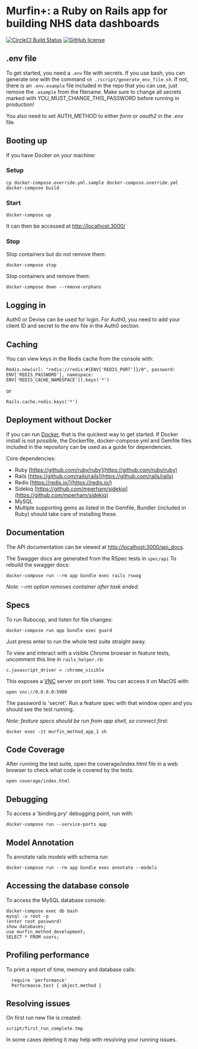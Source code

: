 # Murfin+: a Ruby on Rails app for building NHS data dashboards

[![CircleCI Build Status](https://circleci.com/gh/sardjv/murfin_method.svg?style=shield)](https://circleci.com/gh/sardjv/murfin_method)
[![GitHub license](https://img.shields.io/badge/license-MIT-blue.svg)](https://github.com/sardjv/murfin_method/blob/master/LICENSE)

## .env file

To get started, you need a `.env` file with secrets. If you use bash, you can generate one with the command `sh ./script/generate_env_file.sh`. If not, there is an `.env.example` file included in the repo that you can use, just remove the `.example` from the filename. Make sure to change all secrets marked with YOU_MUST_CHANGE_THIS_PASSWORD before running in production!

You also need to set AUTH_METHOD to either _form_ or _oauth2_ in the _.env_ file.

## Booting up

If you have Docker on your machine:

### Setup

```
cp docker-compose.override.yml.sample docker-compose.override.yml
docker-compose build
```

### Start
```
docker-compose up
```

It can then be accessed at [http://localhost:3000/](http://localhost:3000/)

### Stop

Stop containers but do not remove them:

```
docker-compose stop
```

Stop containers and remove them:

```
docker-compose down --remove-orphans
```

## Logging in

Auth0 or Devise can be used for login. For Auth0, you need to add your client ID and secret to the env file in the Auth0 section.

## Caching

You can view keys in the Redis cache from the console with:

```
Redis.new(url: "redis://redis:#{ENV['REDIS_PORT']}/0", password: ENV['REDIS_PASSWORD'], namespace: ENV['REDIS_CACHE_NAMESPACE']).keys('*')
```

or

```
Rails.cache.redis.keys('*')
```

## Deployment without Docker

If you can run [Docker](https://en.wikipedia.org/wiki/Docker_(software)), that is the quickest way to get started. If Docker install is not possible, the Dockerfile, docker-compose.yml and Gemfile files included in the repository can be used as a guide for dependencies.

Core dependencies:

- Ruby [https://github.com/ruby/ruby](https://github.com/ruby/ruby)
- Rails [https://github.com/rails/rails](https://github.com/rails/rails)
- Redis [https://redis.io/](https://redis.io/)
- Sidekiq [https://github.com/mperham/sidekiq](https://github.com/mperham/sidekiq)
- MySQL
- Multiple supporting gems as listed in the Gemfile, Bundler (included in Ruby) should take care of installing these.

## Documentation

The API documentation can be viewed at [http://localhost:3000/api_docs](http://localhost:3000/api_docs).

The Swagger docs are generated from the RSpec tests in `spec/api` To rebuild the swagger docs:

```
docker-compose run --rm app bundle exec rails rswag
```

_Note: --rm option removes container after task ended._

## Specs

To run Rubocop, and listen for file changes:

```
docker-compose run app bundle exec guard
```

Just press enter to run the whole test suite straight away.

To view and interact with a visible Chrome browser in feature tests, uncomment this line in `rails_helper.rb`:

```
c.javascript_driver = :chrome_visible
```

This exposes a [VNC](https://en.wikipedia.org/wiki/Virtual_Network_Computing) server on port `5900`. You can access it on MacOS with:

```
open vnc://0.0.0.0:5900
```

The password is 'secret'. Run a feature spec with that window open and you should see the test running.

_Note: feature specs should be run from app shell, so connect first:_

```
docker exec -it murfin_method_app_1 sh
```

## Code Coverage

After running the test suite, open the coverage/index.html file in a web browser to check what code is covered by the tests.

```
open coverage/index.html
```

## Debugging

To access a 'binding.pry' debugging point, run with:

```
docker-compose run --service-ports app
```

## Model Annotation

To annotate rails models with schema run

```
docker-compose run --rm app bundle exec annotate --models
```

## Accessing the database console

To access the MySQL database console:

```
docker-compose exec db bash
mysql -u root -p
(enter root password)
show databases;
use murfin_method_development;
SELECT * FROM users;
```

## Profiling performance

To print a report of time, memory and database calls:

```
  require 'performance'
  Performance.test { object.method }
```

## Resolving issues

On first run new file is created:

```script/first_run_complete.tmp```

In some cases deleting it may help with resolving your running issues.

